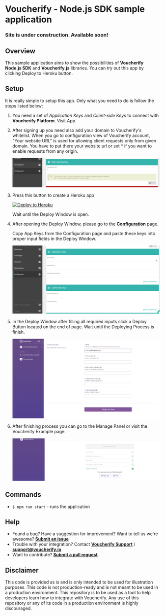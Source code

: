 # Voucherify - Node.js SDK sample application

### Site is under construction. Available soon!

## Overview

This sample application aims to show the possibilities of **Voucherify Node.js SDK** and **Voucherify.js** libraries. You can try out this app by clicking Deploy to Heroku button.

## Setup

It is really simple to setup this app. Only what you need to do is follow the steps listed below:

1. You need a set of *Application Keys* and *Client-side Keys* to connect with **Voucherify Platform**. Visit App.

2. After signing up you need also add your domain to Voucherify's whitelist.
When you go to configuration view of Voucherify account, "Your website URL" is used for allowing client requests only from given domain. You have to put there your website url or set * if you want to enable requests from any origin.

    ![](blob/client-address.png)

3. Press this button to create a Heroku app

    [![Deploy to Heroku](https://www.herokucdn.com/deploy/button.png)](https://heroku.com/deploy)

    Wait until the Deploy Window is open.

4. After opening the Deploy Window, please go to the [**Configuration**](https://app.voucherify.io/#/app/configuration) page.

    Copy App Keys from the Configuration page and paste these keys into proper input fields in the Deploy Window.

    ![](blob/app-keys.png)

5. In the Deploy Window after filling all required inputs click a Deploy Button located on the end of page. Wait until the Deploying Process is finish.

    ![](blob/deploy-window.png)

6. After finishing process you can go to the Manage Panel or visit the Voucherify Example page.

    ![](blob/deploy-finish.png)


## Commands

* `$ npm run start` - runs the application

## Help

* Found a bug? Have a suggestion for improvement? Want to tell us we're awesome? [**Submit an issue**](https://github.com/voucherifyio/voucherify-nodejs-example/issues/new)
* Trouble with your integration? Contact [**Voucherify Support**](https://voucherify.readme.io/docs/support) / [**support@voucherify.io**](support@voucherify.io)
* Want to contribute? [**Submit a pull request**](https://github.com/voucherifyio/voucherify-nodejs-example/compare)

## Disclaimer

This code is provided as is and is only intended to be used for illustration purposes. This code is not production-ready and is not meant to be used in a production environment. This repository is to be used as a tool to help developers learn how to integrate with Voucherify. Any use of this repository or any of its code in a production environment is highly discouraged.